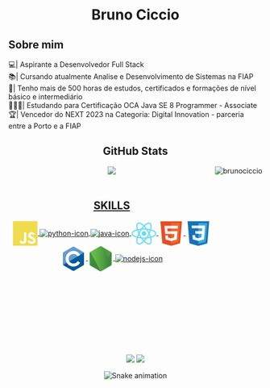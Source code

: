 <h1 align="center"> Bruno Ciccio </h1>
<div>
  <h2>Sobre mim</h2>
  💻| Aspirante a Desenvolvedor Full Stack<br>
  📚| Cursando atualmente Analise e Desenvolvimento de Sistemas na FIAP<br>
  🧠| Tenho mais de 500 horas de estudos, certificados e formações de nível básico e intermediário<br>
  👨🏻‍💻| Estudando para Certificação OCA Java SE 8 Programmer - Associate<br>
  🏆| Vencedor do NEXT 2023 na Categoria: Digital Innovation - parceria entre a Porto e a FIAP<br>
</div>

<div align="center">
  <h2>GitHub Stats</h2>
  <a href = "http://www.github.com/brunociccio"><img height = "170em" src ="https://github-readme-stats.vercel.app/api?username=brunociccio&theme=ocean_dark&show_icons=true&hide_border=true&count_private=true)">
 <img align= "right" height = "170em" src="https://github-readme-stats.vercel.app/api/top-langs/?username=brunociccio&theme=ocean_dark&show_icons=true&hide_border=true&layout=compact" alt="brunociccio"/>
</div>

<div  align="center"> 
  <div style="display: inline_block"><br>
    <h2 align="center">SKILLS</h2>
    <img align="center" height="50" width="50" alt="js-icon" src="https://raw.githubusercontent.com/devicons/devicon/master/icons/javascript/javascript-plain.svg">
    <img align="center" heigth="30" width="50" alt="python-icon" src="https://raw.githubusercontent.com/danielcranney/readme-generator/main/public/icons/skills/python-colored.svg">
     <img align="center" height="50" width="50" alt="java-icon" src="https://raw.githubusercontent.com/danielcranney/readme-generator/main/public/icons/skills/java-colored.svg">
    <img align="center" height="50" width="50" alt="react-icon" src="https://raw.githubusercontent.com/devicons/devicon/master/icons/react/react-original.svg">
    <img align="center" height="50" width="50" alt="html-icon" src="https://raw.githubusercontent.com/devicons/devicon/master/icons/html5/html5-original.svg">
    <img align="center" height="50" width="50" alt="css-icon" src="https://raw.githubusercontent.com/devicons/devicon/master/icons/css3/css3-original.svg">
    <img align="center" height="50" width="50" alt="c-icon" src="https://raw.githubusercontent.com/devicons/devicon/master/icons/c/c-original.svg">
    <img align="center" height="50" width="50" alt="nodejs-icon" src="https://raw.githubusercontent.com/devicons/devicon/master/icons/nodejs/nodejs-original.svg">
    <img align="center" height="50" width="50" alt="nodejs-icon" src="https://raw.githubusercontent.com/jmnote/z-icons/master/svg/cpp.svg"><br><br>
   </div>

  <div> 
  <br> <br> <br> <br> <br> <br> <br>
  <h2 align = "justified"></h2>
  <p align="center">
      <a href="https://www.linkedin.com/in/bruno-ciccio/" target="_blank"><img src="https://img.shields.io/badge/-LinkedIn-%230077B5?style=for-the-badge&logo=linkedin&logoColor=white" target="_blank"></a> 
      <a href = "mailto:dev.bruno.ciccio@gmail.com"><img src="https://img.shields.io/badge/Gmail-D14836?style=for-the-badge&logo=gmail&logoColor=white" target="_blank"></a>
  </p>
</div>

  ![Snake animation](https://github.com/LuigiGF/LuigiGF/blob/output/github-contribution-grid-snake.svg)
